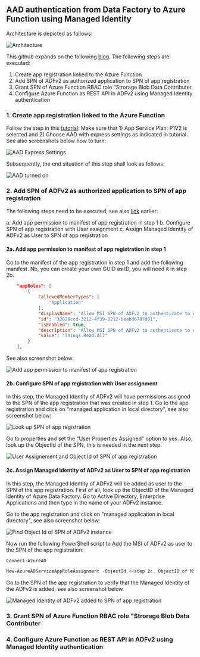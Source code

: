 ## AAD authentication from Data Factory to Azure Function using Managed Identity  ##

Architecture is depicted as follows:

![Architecture](https://github.com/rebremer/managed_identity_authentication/blob/master/images/0_Architecture.png)

This github expands on the following [blog](https://joonasw.net/view/calling-your-apis-with-aad-msi-using-app-permissions). The following steps are executed:

1. Create app registration linked to the Azure Function
2. Add SPN of ADFv2 as authorized application to SPN of app registration
3. Grant SPN of Azure Function RBAC role "Strorage Blob Data Contributer
4. Configure Azure Function as REST API in ADFv2 using Managed Identity authentication

### 1. Create app registration linked to the Azure Function ###

Follow the step in this [tutorial](https://docs.microsoft.com/en-us/azure/app-service/configure-authentication-provider-aad#-configure-with-express-settings "aad#-configure-with-express-settings"): Make sure that 1) App Service Plan: P1V2 is selected and 2) Choose AAD with express settings as indicated in tutorial. See also screenshots below how to turn:

![AAD Express Settings](https://github.com/rebremer/managed_identity_authentication/blob/master/images/1a1_AAD_Express_Option.png "1a1. AAD turned on using express settings")

Subsequently, the end situation of this step shall look as follows:

![AAD turned on](https://github.com/rebremer/managed_identity_authentication/blob/master/images/1a2_AAD_turned_on.png "1a2. AAD turned on using express settings")

### 2. Add SPN of ADFv2 as authorized application to SPN of app registration ###

The following steps need to be executed, see also [link](https://joonasw.net/view/calling-your-apis-with-aad-msi-using-app-permissions) earlier:

a. Add app permission to manifest of app registration in step 1
b. Configure SPN of app registration with User assignment
c. Assign Managed Identity of ADFv2 as User to SPN of app registration

#### 2a. Add app permission to manifest of app registration in step 1 ####

Go to the manifest of the app registration in step 1 and add the following manifest. Nb, you can create your own GUID as ID, you will need it in step 2b.

```json
    "appRoles": [
        {
            "allowedMemberTypes": [
                "Application"
            ],
            "displayName": "Allow MSI SPN of ADFv2 to authenticate to Azure Function using its MSI",
            "id": "32028ccd-3212-4f39-3212-beabd6787d81",
            "isEnabled": true,
            "description": "Allow MSI SPN of ADFv2 to authenticate to Azure Function using its MSI",
            "value": "Things.Read.All"
        }
    ],

```

See also screenshot below:

![Add app permission to manifest of app registration](https://github.com/rebremer/managed_identity_authentication/blob/master/images/2a1_Manifest_app_permissions.png "2a1. Add app permission to manifest of app registrations")

#### 2b. Configure SPN of app registration with User assignment ####

In this step, the Managed Identity of ADFv2 will have permissions assigned to the SPN of the app registration that was created in step 1. Go to the app registration and click on "managed application in local directory", see also screenshot below:

![Look up SPN of app registration](https://github.com/rebremer/managed_identity_authentication/blob/master/images/2b1_SPN_of_app_registration.png "2b1. Look up SPN of app registration")

Go to properties and set the "User Properties Assigned" option to yes. Also, look up the ObjectId of the SPN, this is needed in the next step.

![User Assignement and Object Id of SPN of app registration](https://github.com/rebremer/managed_identity_authentication/blob/master/images/2b2_User_Assignment_Object_Id.png "2b2. User Assignement and Object Id of SPN of app registration")


#### 2c. Assign Managed Identity of ADFv2 as User to SPN of app registration ####

In this step, the Managed Identity of ADFv2 will be added as user to the SPN of the app registration. First of all, look up the ObjectID of the Managed Identity of Azure Data Factory. Go to Active Directory, Enterprise Applications and then type in the name of your ADFv2 instance.

Go to the app registration and click on "managed application in local directory", see also screenshot below:

![Find Object Id of SPN of ADFv2 instance](https://github.com/rebremer/managed_identity_authentication/blob/master/images/2c1_ObjectID_MI_ADFv2.png "2c1. Object Id of SPN of ADFv2 instance")

Now run the following PowerShell script to Add the MSI of ADFv2 as user to the SPN of the app registration:



```PowerShell
Connect-AzureAD

New-AzureADServiceAppRoleAssignment -ObjectId <<step 2c, ObjectID of MSI assigned to Azure Data Factory instance>> -Id 32028ccd-3212-4f39-3212-beabd6787d81 -PrincipalId <<step 2c, ObjectID of MSI assigned to Azure Data Factory instance>> -ResourceId <<step 2b, ObjectID of SPN assigned to app registration>>

```

Go to the SPN of the app registration to verify that the Managed Identity of the ADFv2 is added, see also screenshot below.

![Managed Identity of ADFv2 added to SPN of app registration](https://github.com/rebremer/managed_identity_authentication/blob/master/images/2c2_Managed_Identity_ADFv2_added_to_SPN_of_app_registration.png "2c2. Managed Identity of ADFv2 added to SPN of app registration")

### 3. Grant SPN of Azure Function RBAC role "Strorage Blob Data Contributer ###

### 4. Configure Azure Function as REST API in ADFv2 using Managed Identity authentication ###